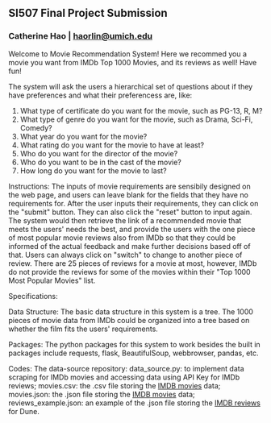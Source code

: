 ## **SI507 Final Project Submission**

### Catherine Hao  |  haorlin@umich.edu

Welcome to Movie Recommendation System! Here we recommed you a movie you want from IMDb Top 1000 Movies, and its reviews as well! Have fun!

The system will ask the users a hierarchical set of questions about if they have preferences and what their preferencess are, like:
1. What type of certificate do you want for the movie, such as PG-13, R, M?
2. What type of genre do you want for the movie, such as Drama, Sci-Fi, Comedy?
3. What year do you want for the movie?
4. What rating do you want for the movie to have at least?
5. Who do you want for the director of the movie? 
6. Who do you want to be in the cast of the movie? 
7. How long do you want for the movie to last? 

Instructions:
The inputs of movie requirements are sensibily designed on the web page, and users can leave blank for the fields that they have no requirements for. After the user inputs their requirements, they can click on the "submit" button. They can also click the "reset" button to input again. The system would then retrieve the link of a recommended movie that meets the users' needs the best, and provide the users with the one piece of most popular movie reviews also from IMDb so that they could be informed of the actual feedback and make further decisions based off of that. Users can always click on "switch" to change to another piece of review. There are 25 pieces of reviews for a movie at most, however, IMDb do not provide the reviews for some of the movies within their "Top 1000 Most Popular Movies" list.

Specifications:


Data Structure:
The basic data structure in this system is a tree. The 1000 pieces of movie data from IMDb could be organized into a tree based on whether the film fits the users' requirements. 

Packages:
The python packages for this system to work besides the built in packages include requests, flask, BeautifulSoup, webbrowser, pandas, etc.

Codes:
The data-source repository: 
  data_source.py: to implement data scraping for IMDb movies and accessing data using API Key for IMDb reviews;
  movies.csv: the .csv file storing the [IMDB movies](https://www.imdb.com/search/title/?groups=top_1000&ref_=adv_prv) data;
  movies.json: the .json file storing the [IMDB movies](https://www.imdb.com/search/title/?groups=top_1000&ref_=adv_prv) data;
  reviews_example.json: an example of the .json file storing the [IMDB reviews](https://imdb-api.com/en/API/Reviews/k_nm384tne/tt1160419) for Dune.
  
  
  
  
  
  
